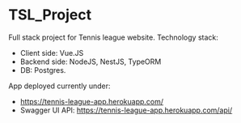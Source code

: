 # TSL_Project
Full stack project for Tennis league website.
Technology stack:
* Client side: Vue.JS
* Backend side: NodeJS, NestJS, TypeORM
* DB: Postgres.

App deployed currently under:
* https://tennis-league-app.herokuapp.com/
* Swagger UI API: https://tennis-league-app.herokuapp.com/api/

